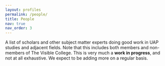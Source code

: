 ```yaml
---
layout: profiles
permalink: /people/
title: People
nav: true
nav_order: 3
---
```


A list of scholars and other subject matter experts doing good work in UAP studies and adjacent fields. Note that this includes both members and non-members of The Visible College. This is very much a **work in progress**, and not at all exhaustive. We expect to be adding more on a regular basis.